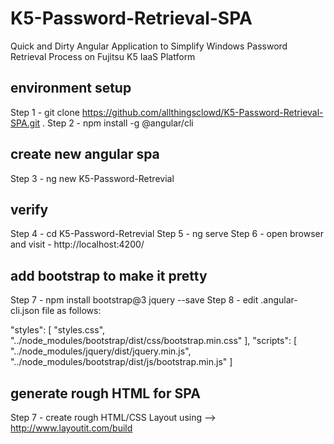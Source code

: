 # K5-Password-Retrieval-SPA
Quick and Dirty Angular Application to Simplify Windows Password Retrieval Process on Fujitsu K5 IaaS Platform

## environment setup
Step 1 - git clone https://github.com/allthingsclowd/K5-Password-Retrieval-SPA.git .
Step 2 - npm install -g @angular/cli

## create new angular spa
Step 3 - ng new K5-Password-Retrevial

## verify
Step 4 - cd K5-Password-Retrevial
Step 5 - ng serve
Step 6 - open browser and visit - http://localhost:4200/

## add bootstrap to make it pretty
Step 7 - npm install bootstrap@3 jquery --save
Step 8 - edit .angular-cli.json file as follows:

"styles": [
    "styles.css",
    "../node_modules/bootstrap/dist/css/bootstrap.min.css"
  ],
  "scripts": [
    "../node_modules/jquery/dist/jquery.min.js",
    "../node_modules/bootstrap/dist/js/bootstrap.min.js"
  ]

## generate rough HTML for SPA
Step 7 - create rough HTML/CSS Layout using --> http://www.layoutit.com/build

